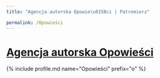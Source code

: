 ```yaml
---
title: "Agencja autorska Opowie\u015Bci | Patromierz"

permalink: /Opowieści
---
```


# [Agencja autorska Opowieści](https://patronite.pl/Opowieści)

{% include profile.md name="Opowieści" prefix="o" %}
